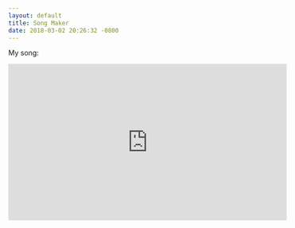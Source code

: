 ```yaml
---
layout: default
title: Song Maker
date: 2018-03-02 20:26:32 -0800
---
```


My song:

<iframe width="560" height="315" src="https://musiclab.chromeexperiments.com/Song-Maker/embed/4788504269684736" frameborder="0" allowfullscreen></iframe>
